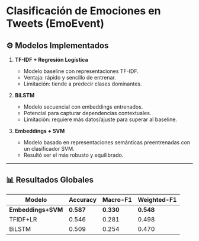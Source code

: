 # Clasificación de Emociones en Tweets (EmoEvent)

## ⚙️ Modelos Implementados
1. **TF-IDF + Regresión Logística**  
   - Modelo baseline con representaciones TF-IDF.  
   - Ventaja: rápido y sencillo de entrenar.  
   - Limitación: tiende a predecir clases dominantes.

2. **BiLSTM**  
   - Modelo secuencial con embeddings entrenados.  
   - Potencial para capturar dependencias contextuales.  
   - Limitación: requiere más datos/ajuste para superar al baseline.

3. **Embeddings + SVM**  
   - Modelo basado en representaciones semánticas preentrenadas con un clasificador SVM.  
   - Resultó ser el más robusto y equilibrado.  

---

## 📊 Resultados Globales

| Modelo           | Accuracy | Macro-F1 | Weighted-F1 |
|------------------|----------|----------|-------------|
| **Embeddings+SVM** | **0.587** | **0.330** | **0.548** |
| TFIDF+LR         | 0.546    | 0.281    | 0.498       |
| BiLSTM           | 0.509    | 0.254    | 0.470       |